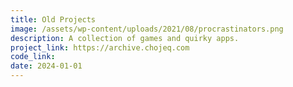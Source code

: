 ```yaml
---
title: Old Projects
image: /assets/wp-content/uploads/2021/08/procrastinators.png
description: A collection of games and quirky apps.
project_link: https://archive.chojeq.com
code_link: 
date: 2024-01-01
---
```

